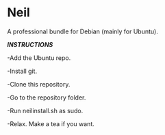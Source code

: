 # Neil
A professional bundle for Debian (mainly for Ubuntu).

___INSTRUCTIONS___

-Add the Ubuntu repo.

-Install git.

-Clone this repository.

-Go to the repository folder.

-Run neilinstall.sh as sudo.

-Relax. Make a tea if you want.
